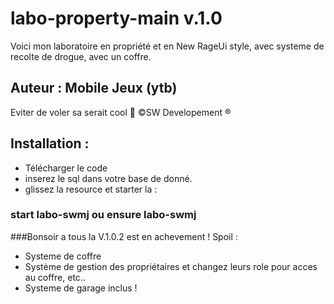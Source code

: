 # labo-property-main v.1.0
Voici mon laboratoire en propriété et en New RageUi style, avec systeme de recolte de drogue, avec un coffre.

## Auteur : Mobile Jeux (ytb)

Eviter de voler sa serait cool 👏
©️SW Developement ®️
## Installation : 
- Télécharger le code
- inserez le sql dans votre base de donné.
- glissez la resource et starter la :
### start labo-swmj ou ensure labo-swmj

###Bonsoir a tous la V.1.0.2 est en achevement ! 
Spoil :
- Systeme de coffre 
- Système de gestion des propriétaires et changez leurs role pour acces au coffre, etc..
- Systeme de garage inclus !

